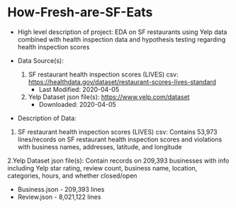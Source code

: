 # How-Fresh-are-SF-Eats
* High level description of project: EDA on SF restaurants using Yelp data combined with health inspection data and hypothesis testing regarding health inspection scores

* Data Source(s): 
  1. SF restaurant health inspection scores (LIVES) csv: https://healthdata.gov/dataset/restaurant-scores-lives-standard
        * Last Modified: 2020-04-05
  2. Yelp Dataset json file(s): https://www.yelp.com/dataset
        * Downloaded: 2020-04-05
        
* Description of Data: 
1. SF restaurant health inspection scores (LIVES) csv: Contains 53,973 lines/records on SF restaurant health inspection scores and violations with business names, addresses, latitude, and longitude 

2.Yelp Dataset json file(s): Contain records on 209,393 businesses with info including Yelp star rating, review count, business name, location, categories, hours, and whether closed/open
  * Business.json - 209,393 lines
  * Review.json - 8,021,122 lines
